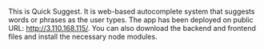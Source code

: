 This is Quick Suggest. It is web-based autocomplete system that suggests words or phrases as the user types. The app has been deployed on public URL: http://3.110.168.115/. You can also download the backend and frontend files and install the necessary node modules.
